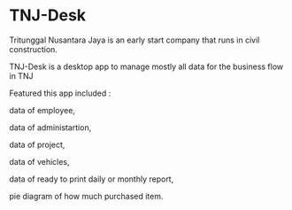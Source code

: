 # TNJ-Desk

Tritunggal Nusantara Jaya is an early start company that runs in civil construction.

TNJ-Desk is a desktop app to manage mostly all data for the business flow in TNJ

Featured this app included :

data of employee, 

data of administartion,

data of project,

data of vehicles,

data of ready to print daily or monthly report,

pie diagram of how much purchased item.
